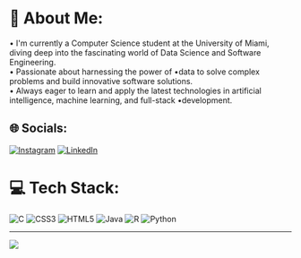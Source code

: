 # 💫 About Me:
• I'm currently a Computer Science student at the University of Miami, diving deep into the fascinating world of Data Science and Software Engineering.<br>
• Passionate about harnessing the power of •data to solve complex problems and build innovative software solutions.<br>
• Always eager to learn and apply the latest technologies in artificial intelligence, machine learning, and full-stack •development.


## 🌐 Socials:
[![Instagram](https://img.shields.io/badge/Instagram-%23E4405F.svg?logo=Instagram&logoColor=white)](https://instagram.com/sammeadss) [![LinkedIn](https://img.shields.io/badge/LinkedIn-%230077B5.svg?logo=linkedin&logoColor=white)](https://linkedin.com/in/samuelmeads) 

# 💻 Tech Stack:
![C](https://img.shields.io/badge/c-%2300599C.svg?style=for-the-badge&logo=c&logoColor=white) ![CSS3](https://img.shields.io/badge/css3-%231572B6.svg?style=for-the-badge&logo=css3&logoColor=white) ![HTML5](https://img.shields.io/badge/html5-%23E34F26.svg?style=for-the-badge&logo=html5&logoColor=white) ![Java](https://img.shields.io/badge/java-%23ED8B00.svg?style=for-the-badge&logo=openjdk&logoColor=white) ![R](https://img.shields.io/badge/r-%23276DC3.svg?style=for-the-badge&logo=r&logoColor=white) ![Python](https://img.shields.io/badge/python-3670A0?style=for-the-badge&logo=python&logoColor=ffdd54)

---
[![](https://visitcount.itsvg.in/api?id=sammeadss&icon=0&color=12)](https://visitcount.itsvg.in)

<!-- Proudly created with GPRM ( https://gprm.itsvg.in ) -->
